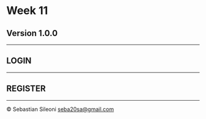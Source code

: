 # Week 11
**Version 1.0.0**
--


---
## LOGIN




---
## REGISTER


---

© Sebastian Sileoni seba20sa@gmail.com